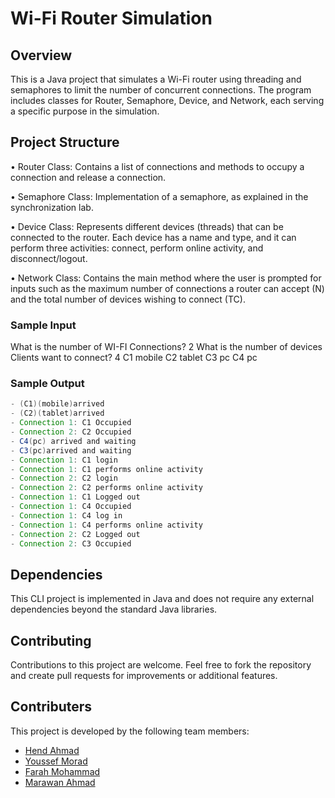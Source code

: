 # Wi-Fi Router Simulation 

## Overview 
This is a Java project that simulates a Wi-Fi router using threading and semaphores to limit the number of concurrent connections. The program includes classes for Router, Semaphore, Device, and Network, each serving a specific purpose in the simulation.

## Project Structure
• Router Class: Contains a list of connections and methods to occupy a connection and release a connection.

• Semaphore Class: Implementation of a semaphore, as explained in the synchronization lab.

• Device Class: Represents different devices (threads) that can be connected to the router. Each device has a name and type, and it can perform three activities: connect, perform online activity, and disconnect/logout.

• Network Class: Contains the main method where the user is prompted for inputs such as the maximum number of connections a router can accept (N) and the total number of devices wishing to connect (TC).

### Sample Input
What is the number of WI-FI Connections?
2
What is the number of devices Clients want to connect?
4
C1 mobile
C2 tablet
C3 pc
C4 pc
### Sample Output
```java 
- (C1)(mobile)arrived
- (C2)(tablet)arrived
- Connection 1: C1 Occupied
- Connection 2: C2 Occupied
- C4(pc) arrived and waiting
- C3(pc)arrived and waiting
- Connection 1: C1 login
- Connection 1: C1 performs online activity
- Connection 2: C2 login
- Connection 2: C2 performs online activity
- Connection 1: C1 Logged out
- Connection 1: C4 Occupied
- Connection 1: C4 log in
- Connection 1: C4 performs online activity
- Connection 2: C2 Logged out
- Connection 2: C3 Occupied
``` 

## Dependencies 
This CLI project is implemented in Java and does not require any external dependencies beyond the standard Java libraries.

## Contributing
Contributions to this project are welcome. Feel free to fork the repository and create pull requests for improvements or additional features.

## Contributers
This project is developed by the following team members:
- [Hend Ahmad](https://github.com/LifelongLearner-HEND)
- [Youssef Morad](https://github.com/YoussefMorad1)
- [Farah Mohammad](https://github.com/farah2543)
- [Marawan Ahmad](https://github.com/maro312)
